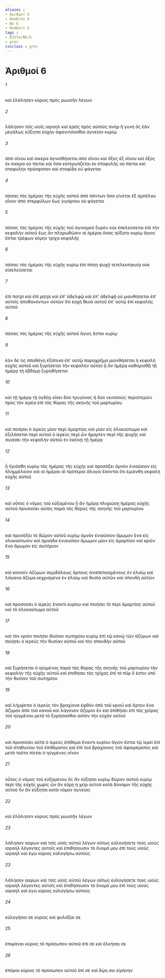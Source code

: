 ```yaml
---
aliases : 
- Ἀριθμοί 6
- Nombres 6
- Nb 6
- Numbers 6
tags : 
- Bible/Nb/6
- grec
cssclass : grec
---
```


# Ἀριθμοί 6

###### 1
καὶ ἐλάλησεν κύριος πρὸς μωυσῆν λέγων
###### 2
λάλησον τοῖς υἱοῖς ισραηλ καὶ ἐρεῖς πρὸς αὐτούς ἀνὴρ ἢ γυνή ὃς ἐὰν μεγάλως εὔξηται εὐχὴν ἀφαγνίσασθαι ἁγνείαν κυρίῳ
###### 3
ἀπὸ οἴνου καὶ σικερα ἁγνισθήσεται ἀπὸ οἴνου καὶ ὄξος ἐξ οἴνου καὶ ὄξος ἐκ σικερα οὐ πίεται καὶ ὅσα κατεργάζεται ἐκ σταφυλῆς οὐ πίεται καὶ σταφυλὴν πρόσφατον καὶ σταφίδα οὐ φάγεται
###### 4
πάσας τὰς ἡμέρας τῆς εὐχῆς αὐτοῦ ἀπὸ πάντων ὅσα γίνεται ἐξ ἀμπέλου οἶνον ἀπὸ στεμφύλων ἕως γιγάρτου οὐ φάγεται
###### 5
πάσας τὰς ἡμέρας τῆς εὐχῆς τοῦ ἁγνισμοῦ ξυρὸν οὐκ ἐπελεύσεται ἐπὶ τὴν κεφαλὴν αὐτοῦ ἕως ἂν πληρωθῶσιν αἱ ἡμέραι ὅσας ηὔξατο κυρίῳ ἅγιος ἔσται τρέφων κόμην τρίχα κεφαλῆς
###### 6
πάσας τὰς ἡμέρας τῆς εὐχῆς κυρίῳ ἐπὶ πάσῃ ψυχῇ τετελευτηκυίᾳ οὐκ εἰσελεύσεται
###### 7
ἐπὶ πατρὶ καὶ ἐπὶ μητρὶ καὶ ἐπ' ἀδελφῷ καὶ ἐπ' ἀδελφῇ οὐ μιανθήσεται ἐπ' αὐτοῖς ἀποθανόντων αὐτῶν ὅτι εὐχὴ θεοῦ αὐτοῦ ἐπ' αὐτῷ ἐπὶ κεφαλῆς αὐτοῦ
###### 8
πάσας τὰς ἡμέρας τῆς εὐχῆς αὐτοῦ ἅγιος ἔσται κυρίῳ
###### 9
ἐὰν δέ τις ἀποθάνῃ ἐξάπινα ἐπ' αὐτῷ παραχρῆμα μιανθήσεται ἡ κεφαλὴ εὐχῆς αὐτοῦ καὶ ξυρήσεται τὴν κεφαλὴν αὐτοῦ ᾗ ἂν ἡμέρᾳ καθαρισθῇ τῇ ἡμέρᾳ τῇ ἑβδόμῃ ξυρηθήσεται
###### 10
καὶ τῇ ἡμέρᾳ τῇ ὀγδόῃ οἴσει δύο τρυγόνας ἢ δύο νεοσσοὺς περιστερῶν πρὸς τὸν ἱερέα ἐπὶ τὰς θύρας τῆς σκηνῆς τοῦ μαρτυρίου
###### 11
καὶ ποιήσει ὁ ἱερεὺς μίαν περὶ ἁμαρτίας καὶ μίαν εἰς ὁλοκαύτωμα καὶ ἐξιλάσεται περὶ αὐτοῦ ὁ ἱερεὺς περὶ ὧν ἥμαρτεν περὶ τῆς ψυχῆς καὶ ἁγιάσει τὴν κεφαλὴν αὐτοῦ ἐν ἐκείνῃ τῇ ἡμέρᾳ
###### 12
ᾗ ἡγιάσθη κυρίῳ τὰς ἡμέρας τῆς εὐχῆς καὶ προσάξει ἀμνὸν ἐνιαύσιον εἰς πλημμέλειαν καὶ αἱ ἡμέραι αἱ πρότεραι ἄλογοι ἔσονται ὅτι ἐμιάνθη κεφαλὴ εὐχῆς αὐτοῦ
###### 13
καὶ οὗτος ὁ νόμος τοῦ εὐξαμένου ᾗ ἂν ἡμέρᾳ πληρώσῃ ἡμέρας εὐχῆς αὐτοῦ προσοίσει αὐτὸς παρὰ τὰς θύρας τῆς σκηνῆς τοῦ μαρτυρίου
###### 14
καὶ προσάξει τὸ δῶρον αὐτοῦ κυρίῳ ἀμνὸν ἐνιαύσιον ἄμωμον ἕνα εἰς ὁλοκαύτωσιν καὶ ἀμνάδα ἐνιαυσίαν ἄμωμον μίαν εἰς ἁμαρτίαν καὶ κριὸν ἕνα ἄμωμον εἰς σωτήριον
###### 15
καὶ κανοῦν ἀζύμων σεμιδάλεως ἄρτους ἀναπεποιημένους ἐν ἐλαίῳ καὶ λάγανα ἄζυμα κεχρισμένα ἐν ἐλαίῳ καὶ θυσία αὐτῶν καὶ σπονδὴ αὐτῶν
###### 16
καὶ προσοίσει ὁ ἱερεὺς ἔναντι κυρίου καὶ ποιήσει τὸ περὶ ἁμαρτίας αὐτοῦ καὶ τὸ ὁλοκαύτωμα αὐτοῦ
###### 17
καὶ τὸν κριὸν ποιήσει θυσίαν σωτηρίου κυρίῳ ἐπὶ τῷ κανῷ τῶν ἀζύμων καὶ ποιήσει ὁ ἱερεὺς τὴν θυσίαν αὐτοῦ καὶ τὴν σπονδὴν αὐτοῦ
###### 18
καὶ ξυρήσεται ὁ ηὐγμένος παρὰ τὰς θύρας τῆς σκηνῆς τοῦ μαρτυρίου τὴν κεφαλὴν τῆς εὐχῆς αὐτοῦ καὶ ἐπιθήσει τὰς τρίχας ἐπὶ τὸ πῦρ ὅ ἐστιν ὑπὸ τὴν θυσίαν τοῦ σωτηρίου
###### 19
καὶ λήμψεται ὁ ἱερεὺς τὸν βραχίονα ἑφθὸν ἀπὸ τοῦ κριοῦ καὶ ἄρτον ἕνα ἄζυμον ἀπὸ τοῦ κανοῦ καὶ λάγανον ἄζυμον ἓν καὶ ἐπιθήσει ἐπὶ τὰς χεῖρας τοῦ ηὐγμένου μετὰ τὸ ξυρήσασθαι αὐτὸν τὴν εὐχὴν αὐτοῦ
###### 20
καὶ προσοίσει αὐτὰ ὁ ἱερεὺς ἐπίθεμα ἔναντι κυρίου ἅγιον ἔσται τῷ ἱερεῖ ἐπὶ τοῦ στηθυνίου τοῦ ἐπιθέματος καὶ ἐπὶ τοῦ βραχίονος τοῦ ἀφαιρέματος καὶ μετὰ ταῦτα πίεται ὁ ηὐγμένος οἶνον
###### 21
οὗτος ὁ νόμος τοῦ εὐξαμένου ὃς ἂν εὔξηται κυρίῳ δῶρον αὐτοῦ κυρίῳ περὶ τῆς εὐχῆς χωρὶς ὧν ἂν εὕρῃ ἡ χεὶρ αὐτοῦ κατὰ δύναμιν τῆς εὐχῆς αὐτοῦ ἣν ἂν εὔξηται κατὰ νόμον ἁγνείας
###### 22
καὶ ἐλάλησεν κύριος πρὸς μωυσῆν λέγων
###### 23
λάλησον ααρων καὶ τοῖς υἱοῖς αὐτοῦ λέγων οὕτως εὐλογήσετε τοὺς υἱοὺς ισραηλ λέγοντες αὐτοῖς καὶ ἐπιθήσουσιν τὸ ὄνομά μου ἐπὶ τοὺς υἱοὺς ισραηλ καὶ ἐγὼ κύριος εὐλογήσω αὐτούς
###### 23
λάλησον ααρων καὶ τοῖς υἱοῖς αὐτοῦ λέγων οὕτως εὐλογήσετε τοὺς υἱοὺς ισραηλ λέγοντες αὐτοῖς καὶ ἐπιθήσουσιν τὸ ὄνομά μου ἐπὶ τοὺς υἱοὺς ισραηλ καὶ ἐγὼ κύριος εὐλογήσω αὐτούς
###### 24
εὐλογήσαι σε κύριος καὶ φυλάξαι σε
###### 25
ἐπιφάναι κύριος τὸ πρόσωπον αὐτοῦ ἐπὶ σὲ καὶ ἐλεήσαι σε
###### 26
ἐπάραι κύριος τὸ πρόσωπον αὐτοῦ ἐπὶ σὲ καὶ δῴη σοι εἰρήνην
